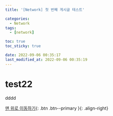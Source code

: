 ```yaml
---
title: '[Network] 첫 번째 게시글 테스트'

categories:
  - Network
tags:
  - [network]

toc: true
toc_sticky: true

date: 2022-09-06 00:35:17
last_modified_at: 2022-09-06 00:35:19
---
```


# test22

dddd

[맨 위로 이동하기](#){: .btn .btn--primary }{: .align-right}
